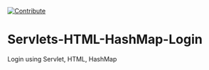 [![Contribute](https://rawgit.com/slemeur/4a900bb68300a2643679/raw/1ad2c6d784c92fc21886c765bc6315a1f2ee690c/codenvy-contribute.svg)](https://codenvy.com/f?id=98g20p5zkggf3duz)


# Servlets-HTML-HashMap-Login
Login using Servlet, HTML, HashMap
